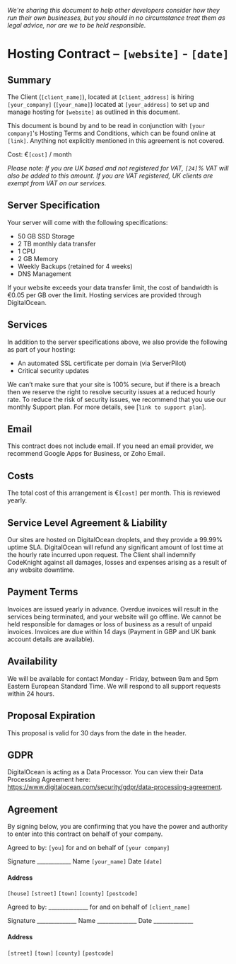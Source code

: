 _We're sharing this document to help other developers consider how they run their own businesses, but you should in no circumstance treat them as legal advice, nor are we to be held responsible._

# Hosting Contract – `[website]` - `[date]`

## Summary
The Client (`[client_name]`), located at `[client_address]` is hiring `[your_company]` (`[your_name]`) located at `[your_address]` to set up and manage hosting for `[website]` as outlined in this document.

This document is bound by and to be read in conjunction with `[your company]`'s Hosting Terms and Conditions, which can be found online at `[link]`. Anything not explicitly mentioned in this agreement is not covered.

Cost: €`[cost]` / month

_Please note: If you are UK based and not registered for VAT, `[24]`% VAT will also be added to this amount. If you are VAT registered, UK clients are exempt from VAT on our services._

## Server Specification
Your server will come with the following specifications:
*	50 GB SSD Storage
*	2 TB monthly data transfer
*	1 CPU
*	2 GB Memory
*	Weekly Backups (retained for 4 weeks)
*	DNS Management

If your website exceeds your data transfer limit, the cost of bandwidth is €0.05 per GB over the limit. Hosting services are provided through DigitalOcean.

## Services
In addition to the server specifications above, we also provide the following as part of your hosting:

*	An automated SSL certificate per domain (via ServerPilot)
*	Critical security updates

We can’t make sure that your site is 100% secure, but if there is a breach then we reserve the right to resolve security issues at a reduced hourly rate. To reduce the risk of security issues, we recommend that you use our monthly Support plan. For more details, see [`link to support plan`].

## Email
This contract does not include email. If you need an email provider, we recommend Google Apps for Business, or Zoho Email.

## Costs
The total cost of this arrangement is €`[cost]` per month. This is reviewed yearly.

## Service Level Agreement & Liability
Our sites are hosted on DigitalOcean droplets, and they provide a 99.99% uptime SLA. DigitalOcean will refund any significant amount of lost time at the hourly rate incurred upon request. The Client shall indemnify CodeKnight against all damages, losses and expenses arising as a result of any website downtime.

## Payment Terms
Invoices are issued yearly in advance. Overdue invoices will result in the services being terminated, and your website will go offline. We cannot be held responsible for damages or loss of business as a result of unpaid invoices. Invoices are due within 14 days (Payment in GBP and UK bank account details are available).

## Availability
We will be available for contact Monday - Friday, between 9am and 5pm Eastern European Standard Time. We will respond to all support requests within 24 hours.

## Proposal Expiration
This proposal is valid for 30 days from the date in the header.

## GDPR
DigitalOcean is acting as a Data Processor. You can view their Data Processing Agreement here: https://www.digitalocean.com/security/gdpr/data-processing-agreement.


## Agreement
By signing below, you are confirming that you have the power and authority to enter into this contract on behalf of your company.

Agreed to by: `[you]` for and on behalf of `[your company]`

Signature ____________
Name `[your_name]`
Date `[date]`

#### Address
`[house]`
`[street]`
`[town]`
`[county]`
`[postcode]`

Agreed to by: ______________ for and on behalf of `[client_name]`

Signature ______________
Name ______________
Date ______________

#### Address
`[street]`
`[town]`
`[county]`
`[postcode]`
